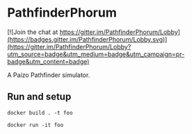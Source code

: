 # PathfinderPhorum

[![Join the chat at https://gitter.im/PathfinderPhorum/Lobby](https://badges.gitter.im/PathfinderPhorum/Lobby.svg)](https://gitter.im/PathfinderPhorum/Lobby?utm_source=badge&utm_medium=badge&utm_campaign=pr-badge&utm_content=badge)


A Paizo Pathfinder simulator.

## Run and setup
`docker build . -t foo`

`docker run -it foo`
